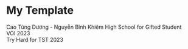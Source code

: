# My Template
Cao Tùng Dương - Nguyễn Bỉnh Khiêm High School for Gifted Student  
VOI 2023  
Try Hard for TST 2023
